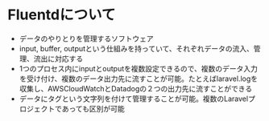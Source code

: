 # Fluentdについて
- データのやりとりを管理するソフトウェア
- input, buffer, outputという仕組みを持っていて、それぞれデータの流入、管理、流出に対応する
- 1つのプロセス内にinputとoutputを複数設定できるので、複数のデータ入力を受け付け、複数のデータ出力先に流すことが可能。たとえばlaravel.logを収集し、AWSCloudWatchとDatadogの２つの出力先に流すことができる
- データにタグという文字列を付けて管理することが可能。複数のLaravelプロジェクトであっても区別が可能